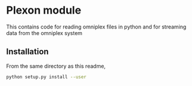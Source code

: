 # Plexon module

This contains code for reading omniplex files in python and for streaming data from the omniplex system

## Installation
From the same directory as this readme,

```bash
python setup.py install --user
```
